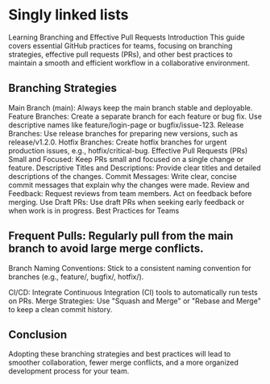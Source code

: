  # Singly linked lists

Learning Branching and Effective Pull Requests
Introduction
This guide covers essential GitHub practices for teams, focusing on branching strategies, effective pull requests (PRs), and other best practices to maintain a smooth and efficient workflow in a collaborative environment.

## Branching Strategies
Main Branch (main): Always keep the main branch stable and deployable.
Feature Branches: Create a separate branch for each feature or bug fix. Use descriptive names like feature/login-page or bugfix/issue-123.
Release Branches: Use release branches for preparing new versions, such as release/v1.2.0.
Hotfix Branches: Create hotfix branches for urgent production issues, e.g., hotfix/critical-bug.
Effective Pull Requests (PRs)
Small and Focused: Keep PRs small and focused on a single change or feature.
Descriptive Titles and Descriptions: Provide clear titles and detailed descriptions of the changes.
Commit Messages: Write clear, concise commit messages that explain why the changes were made.
Review and Feedback: Request reviews from team members. Act on feedback before merging.
Use Draft PRs: Use draft PRs when seeking early feedback or when work is in progress.
Best Practices for Teams

## Frequent Pulls: Regularly pull from the main branch to avoid large merge conflicts.
Branch Naming Conventions: Stick to a consistent naming convention for branches (e.g., feature/, bugfix/, hotfix/).

CI/CD: Integrate Continuous Integration (CI) tools to automatically run tests on PRs.
Merge Strategies: Use "Squash and Merge" or "Rebase and Merge" to keep a clean commit history.

## Conclusion
Adopting these branching strategies and best practices will lead to smoother collaboration, fewer merge conflicts, and a more organized development process for your team.